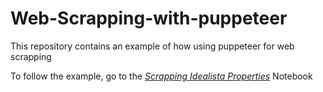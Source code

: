 # Web-Scrapping-with-puppeteer
This repository contains an example of how using puppeteer for web scrapping

To follow the example, go to the [*Scrapping Idealista Properties*](https://github.com/lgoded345/Web-Scrapping-with-puppeteer/Scrapping%20Idealista%20properties.ipynb) Notebook
